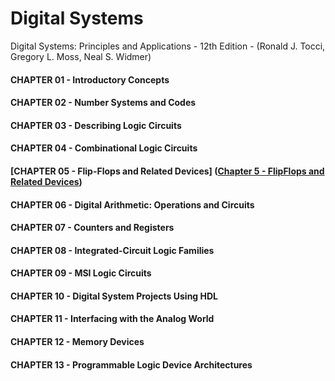 # Digital Systems

Digital Systems: Principles and Applications - 12th Edition - (Ronald J. Tocci, Gregory L. Moss, Neal S. Widmer)

#### CHAPTER 01 - Introductory Concepts
#### CHAPTER 02 - Number Systems and Codes
#### CHAPTER 03 - Describing Logic Circuits
#### CHAPTER 04 - Combinational Logic Circuits
#### [CHAPTER 05 - Flip-Flops and Related Devices] ([Chapter 5 - FlipFlops and Related Devices](https://github.com/truong92cdv/Digital-Systems/tree/main/Chapter%205%20-%20FlipFlops%20and%20Related%20Devices))
#### CHAPTER 06 - Digital Arithmetic: Operations and Circuits
#### CHAPTER 07 - Counters and Registers
#### CHAPTER 08 - Integrated-Circuit Logic Families
#### CHAPTER 09 - MSI Logic Circuits
#### CHAPTER 10 - Digital System Projects Using HDL
#### CHAPTER 11 - Interfacing with the Analog World
#### CHAPTER 12 - Memory Devices
#### CHAPTER 13 - Programmable Logic Device Architectures
